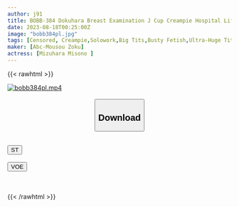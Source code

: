 ```yaml
---
author: j91
title: BOBB-384 Dokuhara Breast Examination J Cup Creampie Hospital Life Boin Misono Suwon Box 8
date: 2023-08-18T00:25:00Z
image: "bobb384pl.jpg"
tags: [Censored, Creampie,Solowork,Big Tits,Busty Fetish,Ultra-Huge Tits,Hospital / Clinic	]
maker: [Abc-Mousou Zoku]
actress: [Mizuhara Misono ]
---
```



{{< rawhtml >}}

<div class="video" data-videoid="AqJqLwZoyPtbr2">
    <a href="javascript:;">
        <img src="https://my.j91.asia/posts/bobb384pl/bobb384pl.jpg" width="WIDTH" height="HEIGHT" alt="bobb384pl.mp4" loading="lazy">
    </a>
</div>

<script type="text/javascript" src="https://j91.asia/asset/on-demand-st.js"></script>

<br>
  <link rel="stylesheet" href="https://j91.asia/asset/bs5.css">
  
  <center>
  <button class="btn btn-primary" type="button" data-bs-toggle="collapse" data-bs-target=".multi-collapse" aria-expanded="false" aria-controls="multiCollapseExample1 multiCollapseExample2"><h2>Download</h2></button></center>
</p>
<div class="row">
  <div class="col">
    <div class="collapse multi-collapse" id="multiCollapseExample1">
      <div class="card card-body">
	      	      <br>
<div class="buttons">  
<a href="https://streamtape.to/v/AqJqLwZoyPtbr2"><button class="btn-hover color-3"><i class="fa fa-download"></i> ST</button></a></div>
    </div>
  </div>
</div>
  <div class="col">
    <div class="collapse multi-collapse" id="multiCollapseExample2">
      <div class="card card-body">
	      <br>
<div class="buttons">
    <a href="https://voe.sx/baw06snwii7z.html"><button class="btn-hover color-9"><i class="fa fa-download"></i> VOE</button></a></div>
<br><br>
      </div>
    </div>
  </div>
</div>

{{< /rawhtml >}}
